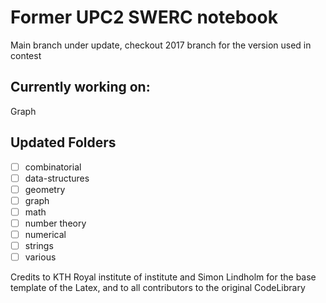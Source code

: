 # Former UPC2 SWERC notebook
Main branch under update, checkout 2017 branch for the version used in contest

## Currently working on:
Graph

## Updated Folders
- [ ] combinatorial
- [ ] data-structures
- [ ] geometry
- [ ] graph
- [ ] math
- [ ] number theory
- [ ] numerical
- [ ] strings
- [ ] various

Credits to KTH Royal institute of institute and Simon Lindholm for the base template of the Latex, and to all contributors to the original CodeLibrary
